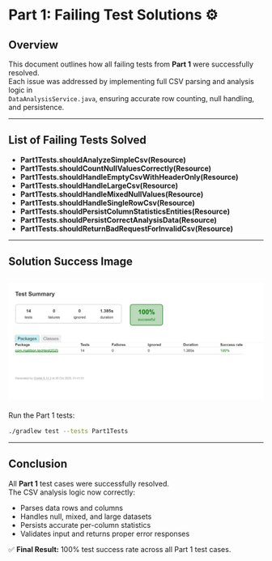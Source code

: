# Part 1: Failing Test Solutions ⚙️

## Overview
This document outlines how all failing tests from **Part 1** were successfully resolved.  
Each issue was addressed by implementing full CSV parsing and analysis logic in  
`DataAnalysisService.java`, ensuring accurate row counting, null handling, and persistence.

---

## List of Failing Tests Solved
- **Part1Tests.shouldAnalyzeSimpleCsv(Resource)**
- **Part1Tests.shouldCountNullValuesCorrectly(Resource)**
- **Part1Tests.shouldHandleEmptyCsvWithHeaderOnly(Resource)**
- **Part1Tests.shouldHandleLargeCsv(Resource)**
- **Part1Tests.shouldHandleMixedNullValues(Resource)**
- **Part1Tests.shouldHandleSingleRowCsv(Resource)**
- **Part1Tests.shouldPersistColumnStatisticsEntities(Resource)**
- **Part1Tests.shouldPersistCorrectAnalysisData(Resource)**
- **Part1Tests.shouldReturnBadRequestForInvalidCsv(Resource)**

---

## Solution Success Image
![Test Summary – 100% Successful](/images/part1Tests.png)
---

Run the Part 1 tests:
```bash
./gradlew test --tests Part1Tests
```

---

## Conclusion
All **Part 1** test cases were successfully resolved.  
The CSV analysis logic now correctly:
- Parses data rows and columns
- Handles null, mixed, and large datasets
- Persists accurate per-column statistics
- Validates input and returns proper error responses

✅ **Final Result:** 100% test success rate across all Part 1 test cases.
